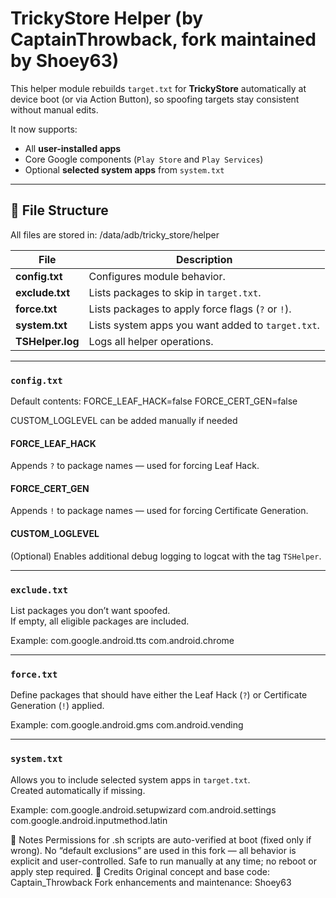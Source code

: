 # TrickyStore Helper (by CaptainThrowback, fork maintained by Shoey63)

This helper module rebuilds `target.txt` for **TrickyStore** automatically at device boot (or via Action Button), 
so spoofing targets stay consistent without manual edits.

It now supports:
- All **user-installed apps**
- Core Google components (`Play Store` and `Play Services`)
- Optional **selected system apps** from `system.txt`

---

## 📂 File Structure

All files are stored in:
/data/adb/tricky_store/helper

| File | Description |
|------|--------------|
| **config.txt** | Configures module behavior. |
| **exclude.txt** | Lists packages to skip in `target.txt`. |
| **force.txt** | Lists packages to apply force flags (`?` or `!`). |
| **system.txt** | Lists system apps you want added to `target.txt`. |
| **TSHelper.log** | Logs all helper operations. |

---

### `config.txt`
Default contents:
FORCE_LEAF_HACK=false FORCE_CERT_GEN=false

CUSTOM_LOGLEVEL can be added manually if needed
#### FORCE_LEAF_HACK
Appends `?` to package names — used for forcing Leaf Hack.

#### FORCE_CERT_GEN
Appends `!` to package names — used for forcing Certificate Generation.

#### CUSTOM_LOGLEVEL
(Optional) Enables additional debug logging to logcat with the tag `TSHelper`.

---

### `exclude.txt`
List packages you don’t want spoofed.  
If empty, all eligible packages are included.

Example:
com.google.android.tts com.android.chrome

---

### `force.txt`
Define packages that should have either the Leaf Hack (`?`) or Certificate Generation (`!`) applied.

Example:
com.google.android.gms com.android.vending

---

### `system.txt`
Allows you to include selected system apps in `target.txt`.  
Created automatically if missing.

Example:
com.google.android.setupwizard com.android.settings com.google.android.inputmethod.latin

🧰 Notes
Permissions for .sh scripts are auto-verified at boot (fixed only if wrong).
No “default exclusions” are used in this fork — all behavior is explicit and user-controlled.
Safe to run manually at any time; no reboot or apply step required.
🔧 Credits
Original concept and base code: Captain_Throwback
Fork enhancements and maintenance: Shoey63

